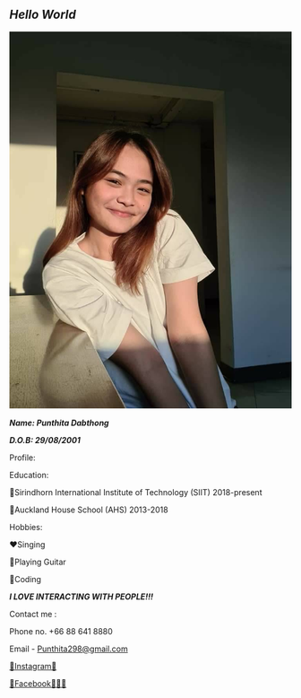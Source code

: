 ## ***Hello World***

![](25765.jpg "Tangkwa's avatar")

***Name: Punthita Dabthong***

***D.O.B: 29/08/2001***

Profile:

Education: 

💜Sirindhorn International Institute of Technology (SIIT) 2018-present

💛Auckland House School (AHS) 2013-2018


Hobbies:

❤️Singing

🧡Playing Guitar

💙Coding


***I LOVE INTERACTING WITH PEOPLE!!!***

Contact me :

Phone no. +66 88 641 8880

Email - Punthita298@gmail.com

<a href="https://www.instagram.com/tk_ccb/">🌈Instagram🌟</a>

<a href="https://www.facebook.com/profile.php?id=100014594763804">🤖Facebook👩🏻‍💻</a>
